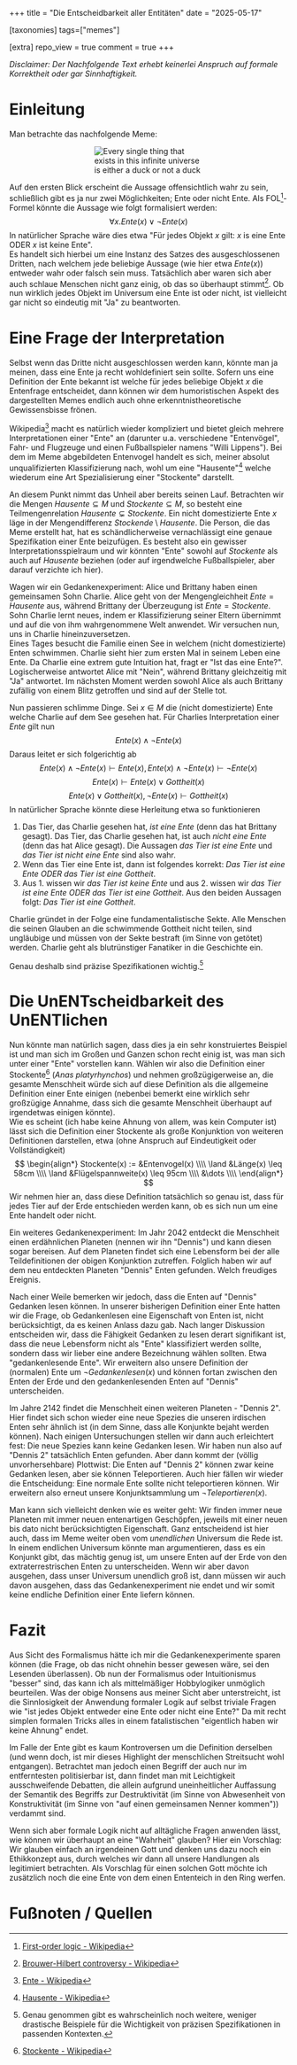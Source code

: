 +++
title = "Die Entscheidbarkeit aller Entitäten"
date = "2025-05-17"

[taxonomies]
tags=["memes"]

[extra]
repo_view = true
comment = true
+++

_Disclaimer: Der Nachfolgende Text erhebt keinerlei Anspruch auf formale Korrektheit oder gar Sinnhaftigkeit._

# Einleitung
Man betrachte das nachfolgende Meme:

<div style="display: block; margin-left: auto; margin-right: auto; width: 14em;">
  <img src="./duck.jpg" alt="Every single thing that exists in this infinite universe is either a duck or not a duck">
</div>

Auf den ersten Blick erscheint die Aussage offensichtlich wahr zu sein, schließlich gibt es ja nur zwei Möglichkeiten; Ente oder nicht Ente.
Als FOL[^1]-Formel könnte die Aussage wie folgt formalisiert werden:
$$
  \forall x . Ente(x) \lor \lnot Ente(x)
$$
In natürlicher Sprache wäre dies etwa "Für jedes Objekt $x$ gilt: $x$ is eine Ente ODER $x$ ist keine Ente".<br>
Es handelt sich hierbei um eine Instanz des Satzes des ausgeschlossenen Dritten, nach welchem jede beliebige Aussage (wie hier etwa $Ente(x)$) entweder wahr oder falsch sein muss.
Tatsächlich aber waren sich aber auch schlaue Menschen nicht ganz einig, ob das so überhaupt stimmt[^2].
Ob nun wirklich jedes Objekt im Universum eine Ente ist oder nicht, ist vielleicht gar nicht so eindeutig mit "Ja" zu beantworten.

# Eine Frage der Interpretation
Selbst wenn das Dritte nicht ausgeschlossen werden kann, könnte man ja meinen, dass eine Ente ja recht wohldefiniert sein sollte.
Sofern uns eine Definition der Ente bekannt ist welche für jedes beliebige Objekt $x$ die Entenfrage entscheidet, dann können wir dem humoristischen Aspekt des dargestellten Memes endlich auch ohne erkenntnistheoretische Gewissensbisse frönen.

Wikipedia[^3] macht es natürlich wieder kompliziert und bietet gleich mehrere Interpretationen einer "Ente" an (darunter u.a. verschiedene "Entenvögel", Fahr- und Flugzeuge und einen Fußballspieler namens "Willi Lippens"). Bei dem im Meme abgebildeten Entenvogel handelt es sich, meiner absolut unqualifizierten Klassifizierung nach, wohl um eine "Hausente"[^4] welche wiederum eine Art Spezialisierung einer "Stockente" darstellt.

An diesem Punkt nimmt das Unheil aber bereits seinen Lauf. Betrachten wir die Mengen $Hausente \subseteq M$ und $Stockente \subseteq M$, so besteht eine Teilmengenrelation $Hausente \subsetneq Stockente$. Ein nicht domestizierte Ente $x$ läge in der Mengendifferenz $Stockende \setminus Hausente$.
Die Person, die das Meme erstellt hat, hat es schändlicherweise vernachlässigt eine genaue Spezifikation einer Ente beizufügen.
Es besteht also ein gewisser Interpretationsspielraum und wir könnten "Ente" sowohl auf $Stockente$ als auch auf $Hausente$ beziehen (oder auf irgendwelche Fußballspieler, aber darauf verzichte ich hier).

Wagen wir ein Gedankenexperiment: Alice und Brittany haben einen gemeinsamen Sohn Charlie. Alice geht von der Mengengleichheit $Ente = Hausente$ aus, während Brittany der Überzeugung ist $Ente = Stockente$.<br>
Sohn Charlie lernt neues, indem er Klassifizierung seiner Eltern übernimmt und auf die von ihm wahrgenommene Welt anwendet. Wir versuchen nun, uns in Charlie hineinzuversetzen.<br>
Eines Tages besucht die Familie einen See in welchem (nicht domestizierte) Enten schwimmen. Charlie sieht hier zum ersten Mal in seinem Leben eine Ente.
Da Charlie eine extrem gute Intuition hat, fragt er "Ist das eine Ente?".
Logischerweise antwortet Alice mit "Nein", während Brittany gleichzeitig mit "Ja" antwortet.
Im nächsten Moment werden sowohl Alice als auch Brittany zufällig von einem Blitz getroffen und sind auf der Stelle tot.

Nun passieren schlimme Dinge. Sei $x \in M$ die (nicht domestizierte) Ente welche Charlie auf dem See gesehen hat.
Für Charlies Interpretation einer $Ente$ gilt nun
$$
  Ente(x) \land \lnot Ente(x)
$$
Daraus leitet er sich folgerichtig ab
$$
  Ente(x) \land \lnot Ente(x) \vdash Ente(x), Ente(x) \land \lnot Ente(x) \vdash \lnot Ente(x)
$$
$$
  Ente(x) \vdash Ente(x) \lor Gottheit(x)
$$
$$
  Ente(x) \lor Gottheit(x), \lnot Ente(x) \vdash Gottheit(x)
$$
In natürlicher Sprache könnte diese Herleitung etwa so funktionieren
1. Das Tier, das Charlie gesehen hat, _ist eine Ente_ (denn das hat Brittany gesagt). Das Tier, das Charlie gesehen hat, ist auch _nicht eine Ente_ (denn das hat Alice gesagt). Die Aussagen _das Tier ist eine Ente_ und _das Tier ist nicht eine Ente_ sind also wahr.
2. Wenn das Tier eine Ente ist, dann ist folgendes korrekt: _Das Tier ist eine Ente ODER das Tier ist eine Gottheit_.
3. Aus 1. wissen wir _das Tier ist keine Ente_ und aus 2. wissen wir _das Tier ist eine Ente ODER das Tier ist eine Gottheit_. Aus den beiden Aussagen folgt: _Das Tier ist eine Gottheit_.

Charlie gründet in der Folge eine fundamentalistische Sekte. Alle Menschen die seinen Glauben an die schwimmende Gottheit nicht teilen, sind ungläubige und müssen von der Sekte bestraft (im Sinne von getötet) werden. Charlie geht als blutrünstiger Fanatiker in die Geschichte ein.

Genau deshalb sind präzise Spezifikationen wichtig.[^5]

# Die UnENTscheidbarkeit des UnENTlichen

Nun könnte man natürlich sagen, dass dies ja ein sehr konstruiertes Beispiel ist und man sich im Großen und Ganzen schon recht einig ist, was man sich unter einer "Ente" vorstellen kann.
Wählen wir also die Definition einer Stockente[^6] (_Anas platyrhynchos_) und nehmen großzügigerweise an, die gesamte Menschheit würde sich auf diese Definition als die allgemeine Definition einer Ente einigen (nebenbei bemerkt eine wirklich sehr großzügige Annahme, dass sich die gesamte Menschheit überhaupt auf irgendetwas einigen könnte).<br>
Wie es scheint (ich habe keine Ahnung von allem, was kein Computer ist) lässt sich die Definition einer Stockente als große Konjunktion von weiteren Definitionen darstellen, etwa (ohne Anspruch auf Eindeutigkeit oder Vollständigkeit)
$$
\begin{align*}
  Stockente(x)  := &Entenvogel(x) \\\\
                \land &Länge(x) \leq 58cm \\\\
                \land &Flügelspannweite(x) \leq 95cm \\\\
                &\dots \\\\
\end{align*}
$$
Wir nehmen hier an, dass diese Definition tatsächlich so genau ist, dass für jedes Tier auf der Erde entschieden werden kann, ob es sich nun um eine Ente handelt oder nicht.

Ein weiteres Gedankenexperiment: Im Jahr 2042 entdeckt die Menschheit einen erdähnlichen Planeten (nennen wir ihn "Dennis") und kann diesen sogar bereisen. Auf dem Planeten findet sich eine Lebensform bei der alle Teildefinitionen der obigen Konjunktion zutreffen. Folglich haben wir auf dem neu entdeckten Planeten "Dennis" Enten gefunden. Welch freudiges Ereignis.

Nach einer Weile bemerken wir jedoch, dass die Enten auf "Dennis" Gedanken lesen können. In unserer bisherigen Definition einer Ente hatten wir die Frage, ob Gedankenlesen eine Eigenschaft von Enten ist, nicht berücksichtigt, da es keinen Anlass dazu gab.
Nach langer Diskussion entscheiden wir, dass die Fähigkeit Gedanken zu lesen derart signifikant ist, dass die neue Lebensform nicht als "Ente" klassifiziert werden sollte, sondern dass wir lieber eine andere Bezeichnung wählen sollten. Etwa "gedankenlesende Ente".
Wir erweitern also unsere Definition der (normalen) Ente um $\lnot Gedankenlesen(x)$ und können fortan zwischen den Enten der Erde und den gedankenlesenden Enten auf "Dennis" unterscheiden.

Im Jahre 2142 findet die Menschheit einen weiteren Planeten - "Dennis 2". Hier findet sich schon wieder eine neue Spezies die unseren irdischen Enten sehr ähnlich ist (in dem Sinne, dass alle Konjunkte bejaht werden können).
Nach einigen Untersuchungen stellen wir dann auch erleichtert fest: Die neue Spezies kann keine Gedanken lesen. Wir haben nun also auf "Dennis 2" tatsächlich Enten gefunden.
Aber dann kommt der (völlig unvorhersehbare) Plottwist: Die Enten auf "Dennis 2" können zwar keine Gedanken lesen, aber sie können Teleportieren.
Auch hier fällen wir wieder die Entscheidung: Eine normale Ente sollte nicht teleportieren können.
Wir erweitern also erneut unsere Konjunktsammlung um $\lnot Teleportieren(x)$.

Man kann sich vielleicht denken wie es weiter geht: Wir finden immer neue Planeten mit immer neuen entenartigen Geschöpfen, jeweils mit einer neuen bis dato nicht berücksichtigten Eigenschaft.
Ganz entscheidend ist hier auch, dass im Meme weiter oben vom _unendlichen_ Universum die Rede ist. In einem endlichen Universum könnte man argumentieren, dass es ein Konjunkt gibt, das mächtig genug ist, um unsere Enten auf der Erde von den extraterrestrischen Enten zu unterscheiden.
Wenn wir aber davon ausgehen, dass unser Universum unendlich groß ist, dann müssen wir auch davon ausgehen, dass das Gedankenexperiment nie endet und wir somit keine endliche Definition einer Ente liefern können.

# Fazit
Aus Sicht des Formalismus hätte ich mir die Gedankenexperimente sparen können (die Frage, ob das nicht ohnehin besser gewesen wäre, sei den Lesenden überlassen). 
Ob nun der Formalismus oder Intuitionismus "besser" sind, das kann ich als mittelmäßiger Hobbylogiker unmöglich beurteilen.
Was der obige Nonsens aus meiner Sicht aber unterstreicht, ist die Sinnlosigkeit der Anwendung formaler Logik auf selbst triviale Fragen wie "ist jedes Objekt entweder eine Ente oder nicht eine Ente?" Da mit recht simplen formalen Tricks alles in einem fatalistischen "eigentlich haben wir keine Ahnung" endet.

Im Falle der Ente gibt es kaum Kontroversen um die Definition derselben (und wenn doch, ist mir dieses Highlight der menschlichen Streitsucht wohl entgangen).
Betrachtet man jedoch einen Begriff der auch nur im entferntesten politisierbar ist, dann findet man mit Leichtigkeit ausschweifende Debatten, die allein aufgrund uneinheitlicher Auffassung der Semantik des Begriffs zur Destruktivität (im Sinne von Abwesenheit von Konstruktivität (im Sinne von "auf einen gemeinsamen Nenner kommen")) verdammt sind.

Wenn sich aber formale Logik nicht auf alltägliche Fragen anwenden lässt, wie können wir überhaupt an eine "Wahrheit" glauben? Hier ein Vorschlag: Wir glauben einfach an irgendeinen Gott und denken uns dazu noch ein Ethikkonzept aus, durch welches wir dann all unsere Handlungen als legitimiert betrachten. Als Vorschlag für einen solchen Gott möchte ich zusätzlich noch die eine Ente von dem einen Ententeich in den Ring werfen.

# Fußnoten / Quellen
[^1]: [First-order logic - Wikipedia](https://en.wikipedia.org/wiki/First-order_logic)
[^2]: [Brouwer-Hilbert controversy - Wikipedia](https://en.wikipedia.org/wiki/Brouwer%E2%80%93Hilbert_controversy)
[^3]: [Ente - Wikipedia](https://de.wikipedia.org/wiki/Ente)
[^4]: [Hausente - Wikipedia](https://de.wikipedia.org/wiki/Hausente)
[^5]: Genau genommen gibt es wahrscheinlich noch weitere, weniger drastische Beispiele für die Wichtigkeit von präzisen Spezifikationen in passenden Kontexten.
[^6]: [Stockente - Wikipedia](https://de.wikipedia.org/wiki/Stockente)

